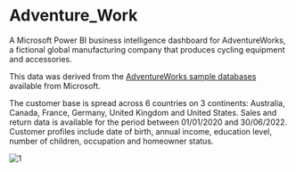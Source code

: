 # Adventure_Work
A Microsoft Power BI business intelligence dashboard for AdventureWorks, a fictional global manufacturing company that produces cycling equipment and accessories.

This data was derived from the [AdventureWorks sample databases](https://learn.microsoft.com/en-us/sql/samples/adventureworks-install-configure) available from Microsoft.

The customer base is spread across 6 countries on 3 continents: Australia, Canada, France, Germany, United Kingdom and United States. Sales and return data is available for the period between 01/01/2020 and 30/06/2022. Customer profiles include date of birth, annual income, education level, number of children, occupation and homeowner status. 


![1](https://github.com/Nirbhay02-villain/Adventure_Work/assets/61178899/10294c60-26a5-486f-bf75-274c5b78e9fe)

